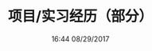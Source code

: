 ---
title: 项目/实习经历（部分）
icon: flag
date: 16:44 08/29/2017


project:

  - category: <b>Vue+Springboot全栈开发</b>
    pro_name: <b>一个完整漂亮的问卷网站</b>
    pro_desc:
    - line: 本系统为一个完整的问卷网站，包含了创建、收集、分析三大模块，现挂载在 http://39.107.66.30/ 上。
    - line: 功能上，支持多种问题类型、级联关系约束、ip限制填写次数、echarts绘制数据图表等功能，并支持完整的用户注册登录逻辑、完整的安全处理
    - line: 界面上，支持响应式，拥有良好的交互体验
    - line: 本项目总共花费大约150小时，完成了需求定义、原型设计、数据库设计、代码编写、静态部署等完整的流程，是我在全栈开发上的一次完整的尝试。

  - category: <b>AntD+Koa2全栈开发</b>
    pro_name: <b>一个供160人使用的面试沙盘游戏系统</b>
    pro_desc: 
    - line: 本系统为商业沙盘系统，供12组人马在6小时内的商业交易、资金周转
    - line: 本项目是我Web开发从零到一的突破，用70小时完成了26个接口、16个页面
    - line: 过程中我体验了完整的网站工作流程，包括技术选型、从游戏需求（事实上我也参与了游戏规则制定，并体会到需求和实现之间的“鸿沟”）落实到业务逻辑，后端的数据表的设计、MVC模式的使用、同步并发问题、异常处理，前端的响应式布局、json到prop的转化、状态码的利用，部署的服务器环境、log监听、PM2的快速部署。
    - line: 此外，我也认识到设计模式、代码架构、并发知识等的重要性，并以此展开更加深入的学习。

  - category: <b>微信小游戏开发</b>
    pro_name: <b>设计并使用Cocos带领团队完成</b>
    pro_desc:
    - line: 本项目是在微信小程序开发大赛（小游戏赛道）中产出的一个完整有趣的游戏，最终获得全国三等奖
    - line: 在项目中我作为队长带领大家设计游戏，并完成了游戏核心逻辑的书写
    - line: 过程中深入的感受了交互、设计、用户心理等诸多的因素，并通过Cocos深入了解了绘图逻辑。

  - category: <b>腾讯实习
    pro_name: <b>正式的工作流程+iOS开发体验</b>
    pro_desc: 
    - line: 在腾讯这段实习经历比较特别，由于组内需要而给我分配了未曾接触过的iOS开发
    - line: 这成为我快速学习的压力和动力，在一周内上手一些UI需求并开始了具体的开发；做了一些工程化的实践，深入了解了iOS中crash的处理逻辑并修复了重大缺陷；此外也着手一些性能优化的问题。
    - line: 这次经历教给我一些技术之外的东西，比如对于庞大项目的属性、调试和定位，比如从评审到git协作到合流的完整科学的工作流程。

  - category: <b>其他</b>
    pro_name: </br>
    pro_desc: 
    - line: AI：使用Keras复现DeepGestalt网络；使用python实现蒙特卡洛树搜索和alpha-beta搜索结合的智能体
    - line: 数模：使用python实现遗传算法和退火算法解决自动课表排布问题；实现canny边缘检测算法解决特定的物体检测提取问题
    - line: 区块链比赛：使用solidity实现论文溯源的智能合约
    - line: ...</br>

taxonomy:
    category: right
---